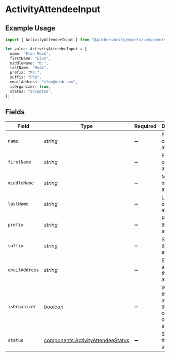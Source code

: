 # ActivityAttendeeInput

## Example Usage

```typescript
import { ActivityAttendeeInput } from "@apideck/unify/models/components";

let value: ActivityAttendeeInput = {
  name: "Elon Musk",
  firstName: "Elon",
  middleName: "D.",
  lastName: "Musk",
  prefix: "Mr.",
  suffix: "PhD",
  emailAddress: "elon@musk.com",
  isOrganizer: true,
  status: "accepted",
};
```

## Fields

| Field                                                                                  | Type                                                                                   | Required                                                                               | Description                                                                            | Example                                                                                |
| -------------------------------------------------------------------------------------- | -------------------------------------------------------------------------------------- | -------------------------------------------------------------------------------------- | -------------------------------------------------------------------------------------- | -------------------------------------------------------------------------------------- |
| `name`                                                                                 | *string*                                                                               | :heavy_minus_sign:                                                                     | Full name of the attendee                                                              | Elon Musk                                                                              |
| `firstName`                                                                            | *string*                                                                               | :heavy_minus_sign:                                                                     | First name of the attendee                                                             | Elon                                                                                   |
| `middleName`                                                                           | *string*                                                                               | :heavy_minus_sign:                                                                     | Middle name of the attendee                                                            | D.                                                                                     |
| `lastName`                                                                             | *string*                                                                               | :heavy_minus_sign:                                                                     | Last name of the attendee                                                              | Musk                                                                                   |
| `prefix`                                                                               | *string*                                                                               | :heavy_minus_sign:                                                                     | Prefix of the attendee                                                                 | Mr.                                                                                    |
| `suffix`                                                                               | *string*                                                                               | :heavy_minus_sign:                                                                     | Suffix of the attendee                                                                 | PhD                                                                                    |
| `emailAddress`                                                                         | *string*                                                                               | :heavy_minus_sign:                                                                     | Email address of the attendee                                                          | elon@musk.com                                                                          |
| `isOrganizer`                                                                          | *boolean*                                                                              | :heavy_minus_sign:                                                                     | Whether the attendee is the organizer of the activity                                  | true                                                                                   |
| `status`                                                                               | [components.ActivityAttendeeStatus](../../models/components/activityattendeestatus.md) | :heavy_minus_sign:                                                                     | Status of the attendee                                                                 | accepted                                                                               |